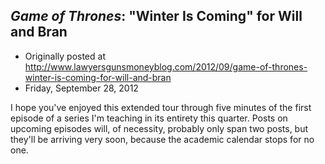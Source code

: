 ## <em>Game of Thrones</em>: "Winter Is Coming" for Will and Bran

 * Originally posted at http://www.lawyersgunsmoneyblog.com/2012/09/game-of-thrones-winter-is-coming-for-will-and-bran
 * Friday, September 28, 2012

I hope you've enjoyed this extended tour through five minutes of the  first episode of a series I'm teaching in its entirety this quarter.  Posts on upcoming episodes will, of necessity, probably only span two  posts, but they'll be arriving very soon, because the academic calendar  stops for no one.